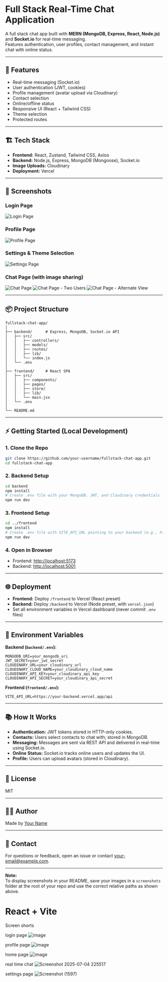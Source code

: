 # Full Stack Real-Time Chat Application

A full stack chat app built with **MERN (MongoDB, Express, React, Node.js)** and **Socket.io** for real-time messaging.  
Features authentication, user profiles, contact management, and instant chat with online status.

---

## 🚀 Features

- Real-time messaging (Socket.io)
- User authentication (JWT, cookies)
- Profile management (avatar upload via Cloudinary)
- Contact selection
- Online/offline status
- Responsive UI (React + Tailwind CSS)
- Theme selection
- Protected routes

---

## 🏗️ Tech Stack

- **Frontend:** React, Zustand, Tailwind CSS, Axios
- **Backend:** Node.js, Express, MongoDB (Mongoose), Socket.io
- **Image Uploads:** Cloudinary
- **Deployment:** Vercel

---

## 📸 Screenshots

### Login Page
![Login Page](https://github.com/user-attachments/assets/9a9ef20e-19bf-46fd-b19c-cd5f49dd234b)


### Profile Page
![Profile Page](https://github.com/user-attachments/assets/46c461c7-fac8-4333-8ef5-52d688549c46)

### Settings & Theme Selection
![Settings Page](https://github.com/user-attachments/assets/e2799e2c-5326-4900-9cbc-2c1b5d86f580)

### Chat Page (with image sharing)
![Chat Page](https://github.com/user-attachments/assets/8f18ddab-508d-4526-af05-cd0cf4e7dee3)
![Chat Page - Two Users](https://github.com/user-attachments/assets/91fa5d3d-1781-4ff5-8653-e47a329baaea)
![Chat Page - Alternate View](screenshots/chat3.png)

---

## 📦 Project Structure

```
fullstack-chat-app/
│
├── backend/      # Express, MongoDB, Socket.io API
│   ├── src/
│   │   ├── controllers/
│   │   ├── models/
│   │   ├── routes/
│   │   ├── lib/
│   │   └── index.js
│   └── .env
│
├── frontend/     # React SPA
│   ├── src/
│   │   ├── components/
│   │   ├── pages/
│   │   ├── store/
│   │   ├── lib/
│   │   └── main.jsx
│   └── .env
│
└── README.md
```

---

## ⚡ Getting Started (Local Development)

### 1. **Clone the Repo**
```bash
git clone https://github.com/your-username/fullstack-chat-app.git
cd fullstack-chat-app
```

### 2. **Backend Setup**
```bash
cd backend
npm install
# Create .env file with your MongoDB, JWT, and Cloudinary credentials
npm run dev
```

### 3. **Frontend Setup**
```bash
cd ../frontend
npm install
# Create .env file with VITE_API_URL pointing to your backend (e.g., http://localhost:5001)
npm run dev
```

### 4. **Open in Browser**
- Frontend: [http://localhost:5173](http://localhost:5173)
- Backend: [http://localhost:5001](http://localhost:5001)

---

## 🌐 Deployment

- **Frontend:** Deploy `/frontend` to Vercel (React preset)
- **Backend:** Deploy `/backend` to Vercel (Node preset, with `vercel.json`)
- Set all environment variables in Vercel dashboard (never commit `.env` files)

---

## 🔑 Environment Variables

**Backend (`backend/.env`):**
```
MONGODB_URI=your_mongodb_uri
JWT_SECRET=your_jwt_secret
CLOUDINARY_URL=your_cloudinary_url
CLOUDINARY_CLOUD_NAME=your_cloudinary_cloud_name
CLOUDINARY_API_KEY=your_cloudinary_api_key
CLOUDINARY_API_SECRET=your_cloudinary_api_secret
```

**Frontend (`frontend/.env`):**
```
VITE_API_URL=https://your-backend.vercel.app/api
```

---

## 📚 How It Works

- **Authentication:** JWT tokens stored in HTTP-only cookies.
- **Contacts:** Users select contacts to chat with; stored in MongoDB.
- **Messaging:** Messages are sent via REST API and delivered in real-time using Socket.io.
- **Online Status:** Socket.io tracks online users and updates the UI.
- **Profile:** Users can upload avatars (stored in Cloudinary).

---

## 📝 License

MIT

---

## 🙋‍♂️ Author

Made by [Your Name](https://github.com/your-username)

---

## 📧 Contact

For questions or feedback, open an issue or contact [your-email@example.com](mailto:your-email@example.com).

---

**Note:**  
To display screenshots in your README, save your images in a `screenshots` folder at the root of your repo and use the correct relative paths as shown above.





# React + Vite

Screen shorts

login page
![image](https://github.com/user-attachments/assets/9a9ef20e-19bf-46fd-b19c-cd5f49dd234b) 

profile page
![image](https://github.com/user-attachments/assets/46c461c7-fac8-4333-8ef5-52d688549c46)

home page 
![image](https://github.com/user-attachments/assets/8f18ddab-508d-4526-af05-cd0cf4e7dee3)

real time chat
![Screenshot 2025-07-04 225517](https://github.com/user-attachments/assets/91fa5d3d-1781-4ff5-8653-e47a329baaea)

settings page
![Screenshot (1597)](https://github.com/user-attachments/assets/e2799e2c-5326-4900-9cbc-2c1b5d86f580)



